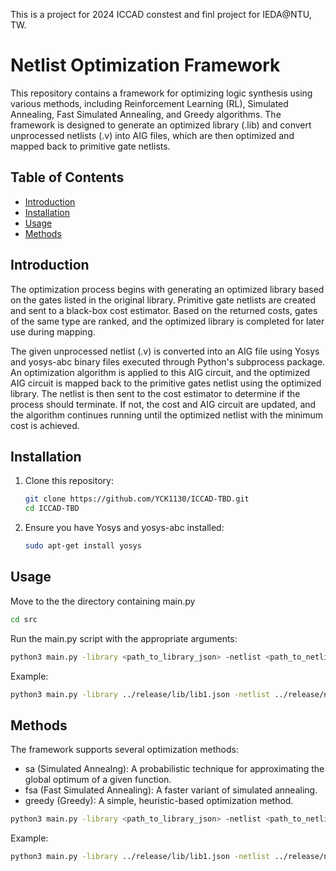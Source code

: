 This is a project for 2024 ICCAD constest and finl project for IEDA@NTU, TW.

# Netlist Optimization Framework

This repository contains a framework for optimizing logic synthesis using various methods, including Reinforcement Learning (RL), Simulated Annealing, Fast Simulated Annealing, and Greedy algorithms. The framework is designed to generate an optimized library (.lib) and convert unprocessed netlists (.v) into AIG files, which are then optimized and mapped back to primitive gate netlists.

## Table of Contents

- [Introduction](#introduction)
- [Installation](#installation)
- [Usage](#usage)
- [Methods](#methods)

## Introduction

The optimization process begins with generating an optimized library based on the gates listed in the original library. Primitive gate netlists are created and sent to a black-box cost estimator. Based on the returned costs, gates of the same type are ranked, and the optimized library is completed for later use during mapping.

The given unprocessed netlist (.v) is converted into an AIG file using Yosys and yosys-abc binary files executed through Python's subprocess package. An optimization algorithm is applied to this AIG circuit, and the optimized AIG circuit is mapped back to the primitive gates netlist using the optimized library. The netlist is then sent to the cost estimator to determine if the process should terminate. If not, the cost and AIG circuit are updated, and the algorithm continues running until the optimized netlist with the minimum cost is achieved.

## Installation

1. Clone this repository:
   ```sh
   git clone https://github.com/YCK1130/ICCAD-TBD.git
   cd ICCAD-TBD
2.	Ensure you have Yosys and yosys-abc installed:
    ```sh
    sudo apt-get install yosys
## Usage
Move to the the directory containing main.py
```sh 
cd src
```
Run the main.py script with the appropriate arguments:
```sh 
python3 main.py -library <path_to_library_json> -netlist <path_to_netlist_v> -cost_function <path_to_cost_function> -output <path_to_output_netlist_v>
```
Example:
```sh
python3 main.py -library ../release/lib/lib1.json -netlist ../release/netlists/design1.v -cost_function ../release/cost_estimators/cost_estimator_1 -output design_optimized.v
```
## Methods

The framework supports several optimization methods:

- sa (Simulated Annealng): A probabilistic technique for approximating the global optimum of a given function.
- fsa (Fast Simulated Annealing): A faster variant of simulated annealing.
- greedy (Greedy): A simple, heuristic-based optimization method.

```sh 
python3 main.py -library <path_to_library_json> -netlist <path_to_netlist_v> -cost_function <path_to_cost_function> -output <path_to_output_netlist_v> --method <method>
```
Example:
```sh
python3 main.py -library ../release/lib/lib1.json -netlist ../release/netlists/design1.v -cost_function ../release/cost_estimators/cost_estimator_1 -output design_optimized.v --method sa
```

